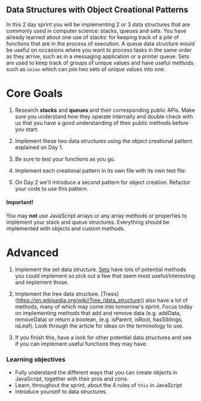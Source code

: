 ## Data Structures with Object Creational Patterns

In this 2 day sprint you will be implementing 2 or 3 data structures that are commonly used in computer science: stacks, queues and sets. You have already learned about one use of stacks: for keeping track of a pile of functions that are in the process of execution. A queue data structure would be useful on occasions where you want to process tasks in the same order as they arrive, such as in a messaging application or a printer queue. Sets are used to keep track of groups of unique values and have useful methods such as `union` which can join two sets of unique values into one.

# Core Goals

1. Research **stacks** and **queues** and their corresponding public APIs. Make sure you understand how they operate internally and double check with us that you have a good understanding of their public methods before you start.

2. Implement these two data structures using the object creational pattern explained on Day 1.

3. Be sure to test your functions as you go.

4. Implement each creational pattern in its own file with its own test file.

5. On Day 2 we'll introduce a second pattern for object creation. Refactor your code to use this pattern.
  
#### Important!
You may **not** use JavaScript arrays or any array methods or properties to implement your stack and queue structures. Everything should be implemented with objects and custom methods.

# Advanced

1) Implement the set data structure. [Sets](https://en.wikipedia.org/wiki/Set_(abstract_data_type)) have lots of potential methods you could implement so pick out a few that seem most useful/interesting and implement those.

2) Implement the tree data structure. [Trees] (https://en.wikipedia.org/wiki/Tree_(data_structure)) also have a lot of methods, many of which may come into tomorrow's sprint. Focus today on implementing methods that add and remove data (e.g. addData, removeData) or return a boolean, (e.g. isParent, isRoot, hasSiblings, isLeaf). Look through the article for ideas on the terminology to use.

3) If you finish this, have a look for other potential data structures and see if you can implement useful functions they may have.

### Learning objectives

- Fully understand the different ways that you can create objects in JavaScript, together with their pros and cons.
- Learn, throughout the sprint, about the 4 rules of `this` in JavaScript
- Introduce yourself to data structures.
